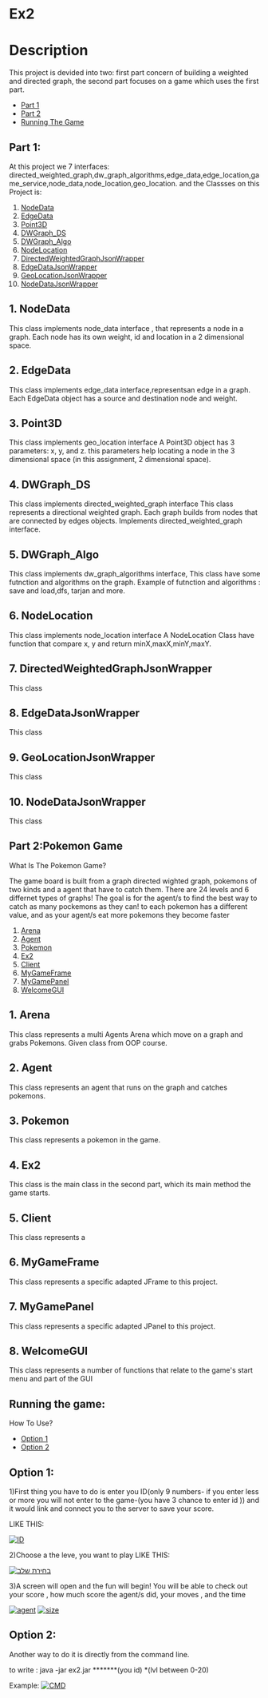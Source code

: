 # Ex2

# Description
This project is devided into two:
first part concern of building a weighted and directed graph,
the second part focuses on a game which uses the first part.

* [Part 1](#p1)
* [Part 2](#p2)
* [Running The Game](#run)

<a name="p1"></a>
## Part 1:
At this project we 7 interfaces: directed_weighted_graph,dw_graph_algorithms,edge_data,edge_location,game_service,node_data,node_location,geo_location.
and the Classses on this Project is:
1. [ NodeData ](#nodedata)
2. [ EdgeData ](#edge)
3. [ Point3D](#geo)
4. [DWGraph_DS](#DWGraph_DS)
5. [DWGraph_Algo](#DWGraph_Algo)
6. [ NodeLocation](#NodeLocation)
7. [ DirectedWeightedGraphJsonWrapper](#DirectedWeightedGraphJsonWrapper)
8. [ EdgeDataJsonWrapper](#EdgeDataJsonWrapper)
9. [ GeoLocationJsonWrapper](#GeoLocationJsonWrapper)
10. [ NodeDataJsonWrapper](#NodeDataJsonWrapper)

<a name="nodedata"></a>
## 1. NodeData 
This class implements node_data interface , that represents a node in a graph. Each node has its own weight, id and location in a 2 dimensional space. 


<a name="edge"></a>
## 2. EdgeData 
This class implements edge_data interface,representsan edge in a graph. Each EdgeData object has a source and destination node and weight.


<a name="geo"></a>
## 3. Point3D
This class implements geo_location interface
A Point3D object has 3 parameters: x, y, and z. this parameters help locating a node in the 3 dimensional space (in this assignment, 2 dimensional space). 

<a name="DWGraph_DS"></a>
## 4. DWGraph_DS
This class implements directed_weighted_graph interface
This class represents a directional weighted graph.
Each graph builds from nodes that are connected by edges objects. Implements directed_weighted_graph interface.
 
<a name="DWGraph_Algo"></a>
## 5. DWGraph_Algo
This class implements dw_graph_algorithms interface,
This class have some futnction and algorithms on the graph.
Example of futnction and algorithms : save and load,dfs, tarjan and more.

<a name="NodeLocation"></a>
## 6. NodeLocation
This class implements node_location interface
A NodeLocation Class have function that compare x, y and return minX,maxX,minY,maxY.

<a name="DirectedWeightedGraphJsonWrapper"></a>
## 7. DirectedWeightedGraphJsonWrapper
This class 


<a name="EdgeDataJsonWrapper"></a>
## 8. EdgeDataJsonWrapper
This class 


<a name="GeoLocationJsonWrapper"></a>
## 9. GeoLocationJsonWrapper
This class 


<a name="NodeDataJsonWrapper"></a>
## 10. NodeDataJsonWrapper
This class 









<a name="p2"></a>
## Part 2:Pokemon Game

What Is The Pokemon Game?

The game board is built from a graph directed wighted graph, pokemons of two kinds and a agent that have to catch them.
There are 24 levels and 6 differnet types of graphs!
The goal is for the agent/s to find the best way to catch as many pockemons as they can!
to each pokemon has a different value, and as your agent/s eat more pokemons they become faster



1. [ Arena](#ar)
2. [ Agent](#ag)
3. [ Pokemon](#pok)
4. [Ex2](#ex)
5. [Client](#Client)
6. [MyGameFrame](#gfr)
7. [MyGamePanel](#gpl)
8. [WelcomeGUI](#lbl)

<a name="ar"></a>
## 1. Arena
This class represents a multi Agents Arena which move on a graph and grabs Pokemons. Given class from OOP course.


<a name="ag"></a>
## 2. Agent
This class represents an agent that runs on the graph and catches pokemons. 


<a name="pok"></a>
## 3. Pokemon
This class represents a pokemon in the game.


<a name="ex"></a>
## 4. Ex2
This class is the main class in the second part, which its main method the game starts.

<a name="Client"></a>
## 5. Client
This class represents a 


<a name="gfr"></a>
## 6. MyGameFrame
This class represents a specific adapted JFrame to this project.



<a name="gpl"></a>
## 7. MyGamePanel
This class represents a specific adapted JPanel to this project.



<a name="lbl"></a>
## 8. WelcomeGUI
This class represents a number of functions that relate to the game's start menu and part of the GUI






<a name="run"></a>

## Running the game:

How To Use?
* [Option 1](#Option1)
* [Option 2](#Option2)


<a name="Option1"></a>
## Option 1:
1)First thing you have to do is enter you ID(only 9 numbers- if you enter less or more you will not enter to the game-(you have 3 chance to enter id )) and it would link and connect you to the server to save your score.

LIKE THIS:

<a href="http://www.siz.co.il/"><img src="http://up419.siz.co.il/up1/wgzwokzyjgmz.png" border="0" alt="ID" /></a>




2)Choose a the leve, you want to play
LIKE THIS:



<a href="http://www.siz.co.il/"><img src="http://up419.siz.co.il/up3/tt1hzannzdgi.png" border="0" alt="בחירת שלב" /></a>



3)A screen will open and the fun will begin!
  You will be able to check out your score , how much score the agent/s did, your moves , and the time
  
<a href="http://www.siz.co.il/"><img src="http://up419.siz.co.il/up3/mmyjzlywztmw.png" border="0" alt="agent" /></a>
<a href="http://www.siz.co.il/"><img src="http://up419.siz.co.il/up2/02zymoijuzvt.jpg" border="0" alt="size" /></a>






<a name="Option2"></a>
## Option 2:
Another way to do it is directly from the command line.

to write : java -jar ex2.jar *******(you id)      *(lvl between 0-20)

Example:
<a href="http://www.siz.co.il/"><img src="http://up419.siz.co.il/up3/zzykjnwhymr2.png" border="0" alt="CMD" /></a>













